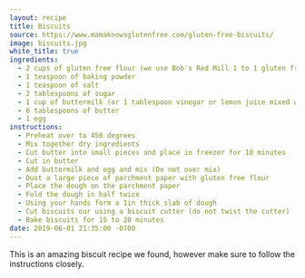 ```yaml
---
layout: recipe
title: Biscuits
source: https://www.mamaknowsglutenfree.com/gluten-free-biscuits/
image: biscuits.jpg
white_title: true
ingredients:
  - 2 cups of gluten free flour (we use Bob's Red Mill 1 to 1 gluten free flour)
  - 1 teaspoon of baking powder
  - 1 teaspoon of salt
  - 2 tablespoons of sugar
  - 1 cup of buttermilk (or 1 tablespoon vinegar or lemon juice mixed with milk)
  - 6 tablespoons of butter
  - 1 egg
instructions:
  - Preheat over to 450 degrees
  - Mix together dry ingredients
  - Cut butter into small pieces and place in freezer for 10 minutes
  - Cut in butter
  - Add buttermilk and egg and mix (Do not over mix)
  - Dust a large piece of parchment paper with gluten free flour
  - Place the dough on the parchment paper
  - Fold the dough in half twice
  - Using your hands form a 1in thick slab of dough
  - Cut biscuits our using a biscuit cutter (do not twist the cutter)
  - Bake biscuits for 15 to 20 minutes
date: 2019-06-01 21:35:00 -0700
---
```


This is an amazing biscuit recipe we found, however make sure to follow the instructions closely.
